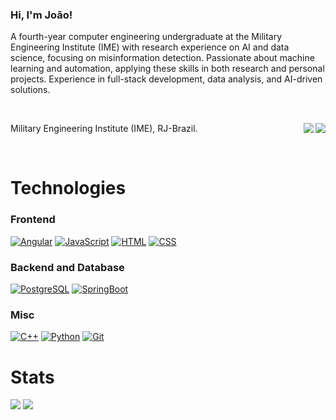 ### Hi, I'm João!
A fourth-year computer engineering undergraduate at the Military Engineering Institute (IME) with research experience on AI and data science, focusing on misinformation detection. Passionate about machine learning and automation, applying these skills in both research and personal projects. Experience in full-stack development, data analysis, and AI-driven solutions.

<br>

 <p align="left">Military Engineering Institute (IME), RJ-Brazil.
   <a href="https://www.linkedin.com/in/jo%C3%A3ovictor-engenharia/" target="_blank">
   <img align="right" src="https://img.shields.io/badge/-LinkedIn-%230077B5?style=for-the-badge&logo=linkedin&logoColor=white" target="_blank" />
   </a>
  
   <a href = "mailto:jvpcms@engenharia@gmail.com">
   <img align="right" src="https://img.shields.io/badge/-Gmail-%23333?style=for-the-badge&logo=gmail&logoColor=white" target="_blank" />
   </a>
 </p>
 
 <br>

 # Technologies
 ### Frontend
 
[![Angular](https://img.shields.io/badge/-Angular-000?&logo=Angular)](https://ra1nbow.xyz?ref=github)
[![JavaScript](https://img.shields.io/badge/-JavaScript-000?&logo=JavaScript)](https://ra1nbow.xyz?ref=github)
[![HTML](https://img.shields.io/badge/-CSS-000?&logo=css3&logoColor=1572B6)](https://ra1nbow.xyz?ref=github)
[![CSS](https://img.shields.io/badge/-HTML-000?&logo=html5&logoColor=FF6701)](https://ra1nbow.xyz?ref=github)

 ### Backend and Database

[![PostgreSQL](https://img.shields.io/badge/-Postgresql-000?&logo=postgresql)](https://ra1nbow.xyz?ref=github)
[![SpringBoot](https://img.shields.io/badge/-SpringBoot-000?&logo=springboot)](https://ra1nbow.xyz?ref=github)

 ### Misc
    
[![C++](https://img.shields.io/badge/C++-000?&logo=cplusplus&logoColor=0057b8)](https://ra1nbow.xyz?ref=github)
[![Python](https://img.shields.io/badge/-Python-000?&logo=Python)](https://ra1nbow.xyz?ref=github)
[![Git](https://img.shields.io/badge/-Git-000?&logo=Git)](https://ra1nbow.xyz?ref=github)

 # Stats
![](https://github-readme-stats.vercel.app/api?username=jvpcms&theme=react&hide_border=false&include_all_commits=false&count_private=false&hide=contribs,issues&show_icons=true&line_height=31&card_width=488px)
![](https://github-readme-stats.vercel.app/api/top-langs?username=jvpcms&theme=react&hide_border=false&include_all_commits=false&count_private=false&layout=compact&line_height=31&card_width=296px)

<!--
**jvpcms/jvpcms** is a ✨ _special_ ✨ repository because its `README.md` (this file) appears on your GitHub profile.

Here are some ideas to get you started:

- 🔭 I’m currently working on ...
- 🌱 I’m currently learning ...
- 👯 I’m looking to collaborate on ...
- 🤔 I’m looking for help with ...
- 💬 Ask me about ...
- 📫 How to reach me: ...
- 😄 Pronouns: ...
- ⚡ Fun fact: ...
-->
